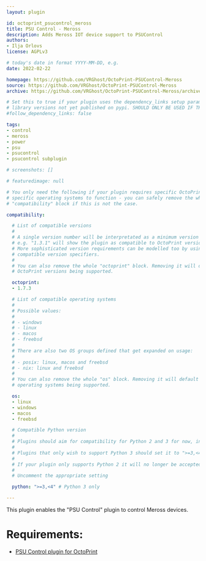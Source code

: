 ```yaml
---
layout: plugin

id: octoprint_psucontrol_meross
title: PSU Control - Meross
description: Adds Meross IOT device support to PSUControl
authors:
- Ilja Orlovs
license: AGPLv3

# today's date in format YYYY-MM-DD, e.g.
date: 2022-02-22

homepage: https://github.com/VRGhost/OctoPrint-PSUControl-Meross
source: https://github.com/VRGhost/OctoPrint-PSUControl-Meross
archive: https://github.com/VRGhost/OctoPrint-PSUControl-Meross/archive/refs/tags/stable-latest.zip

# Set this to true if your plugin uses the dependency_links setup parameter to include
# library versions not yet published on pypi. SHOULD ONLY BE USED IF THERE IS NO OTHER OPTION!
#follow_dependency_links: false

tags:
- control
- meross
- power
- psu
- psucontrol
- psucontrol subplugin

# screenshots: []

# featuredimage: null

# You only need the following if your plugin requires specific OctoPrint versions or
# specific operating systems to function - you can safely remove the whole
# "compatibility" block if this is not the case.

compatibility:

  # List of compatible versions
  #
  # A single version number will be interpretated as a minimum version requirement,
  # e.g. "1.3.1" will show the plugin as compatible to OctoPrint versions 1.3.1 and up.
  # More sophisticated version requirements can be modelled too by using PEP440
  # compatible version specifiers.
  #
  # You can also remove the whole "octoprint" block. Removing it will default to all
  # OctoPrint versions being supported.

  octoprint:
  - 1.7.3

  # List of compatible operating systems
  #
  # Possible values:
  #
  # - windows
  # - linux
  # - macos
  # - freebsd
  #
  # There are also two OS groups defined that get expanded on usage:
  #
  # - posix: linux, macos and freebsd
  # - nix: linux and freebsd
  #
  # You can also remove the whole "os" block. Removing it will default to all
  # operating systems being supported.

  os:
  - linux
  - windows
  - macos
  - freebsd

  # Compatible Python version
  #
  # Plugins should aim for compatibility for Python 2 and 3 for now, in which case the value should be ">=2.7,<4".
  #
  # Plugins that only wish to support Python 3 should set it to ">=3,<4".
  #
  # If your plugin only supports Python 2 it will no longer be accepted on the plugin repository.
  #
  # Uncomment the appropriate setting

  python: ">=3,<4" # Python 3 only

---
```


This plugin enables the "PSU Control" plugin to control Meross devices.

# Requirements:
- [PSU Control plugin for OctoPrint](https://plugins.octoprint.org/plugins/psucontrol/)

